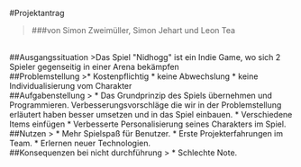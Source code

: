 #Projektantrag> ###von Simon Zweimüller, Simon Jehart und Leon Tea<br>##Ausgangssituation>Das Spiel "Nidhogg" ist ein Indie Game, wo sich 2 Spieler gegenseitig in einer Arena bekämpfen<br>##Problemstellung>* Kostenpflichtig* keine Abwechslung* keine Individualisierung vom Charakter<br>##Aufgabenstellung> * Das Grundprinzip des Spiels übernehmen und Programmieren. Verbesserungsvorschläge die wir in der Problemstellung erläutert haben besser umsetzen und in das Spiel einbauen. * Verschiedene Items einfügen* Verbesserte Personalisierung seines Charakters im Spiel.<br>##Nutzen> * Mehr Spielspaß für Benutzer.* Erste Projekterfahrungen im Team.* Erlernen neuer Technologien.<br>##Konsequenzen bei nicht durchführung> * Schlechte Note.